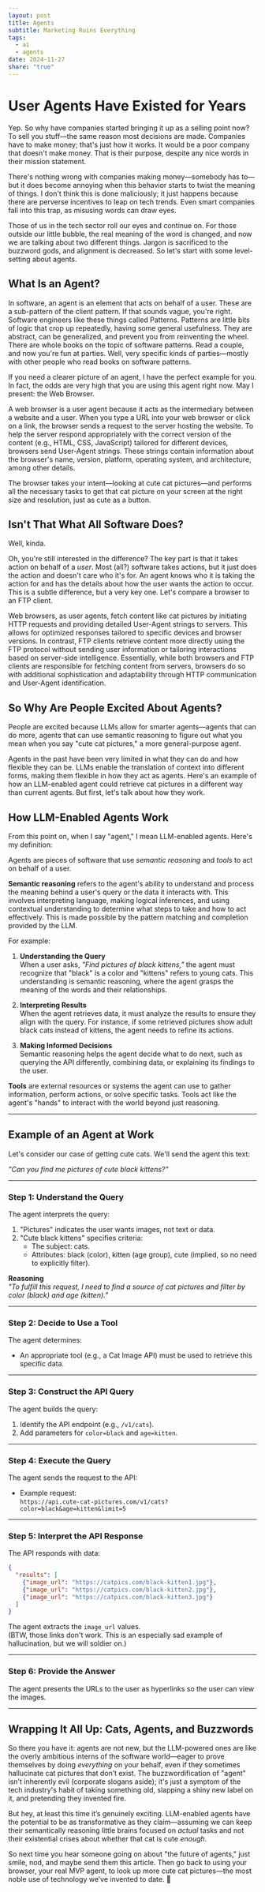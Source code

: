 ```yaml
---
layout: post
title: Agents
subtitle: Marketing Ruins Everything
tags:
  - ai
  - agents
date: 2024-11-27
share: "true"
---
```

# User Agents Have Existed for Years

Yep. So why have companies started bringing it up as a selling point now? To sell you stuff—the same reason most decisions are made. Companies have to make money; that's just how it works. It would be a poor company that doesn't make money. That is their purpose, despite any nice words in their mission statement.

There's nothing wrong with companies making money—somebody has to—but it does become annoying when this behavior starts to twist the meaning of things. I don't think this is done maliciously; it just happens because there are perverse incentives to leap on tech trends. Even smart companies fall into this trap, as misusing words can draw eyes.

Those of us in the tech sector roll our eyes and continue on. For those outside our little bubble, the real meaning of the word is changed, and now we are talking about two different things. Jargon is sacrificed to the buzzword gods, and alignment is decreased. So let's start with some level-setting about agents.

## What Is an Agent?

In software, an agent is an element that acts on behalf of a user. These are a sub-pattern of the client pattern. If that sounds vague, you're right. Software engineers like these things called Patterns. Patterns are little bits of logic that crop up repeatedly, having some general usefulness. They are abstract, can be generalized, and prevent you from reinventing the wheel. There are whole books on the topic of software patterns. Read a couple, and now you're fun at parties. Well, very specific kinds of parties—mostly with other people who read books on software patterns.

If you need a clearer picture of an agent, I have the perfect example for you. In fact, the odds are very high that you are using this agent right now. May I present: the Web Browser.

A web browser is a user agent because it acts as the intermediary between a website and a user. When you type a URL into your web browser or click on a link, the browser sends a request to the server hosting the website. To help the server respond appropriately with the correct version of the content (e.g., HTML, CSS, JavaScript) tailored for different devices, browsers send User-Agent strings. These strings contain information about the browser's name, version, platform, operating system, and architecture, among other details.

The browser takes your intent—looking at cute cat pictures—and performs all the necessary tasks to get that cat picture on your screen at the right size and resolution, just as cute as a button.

## Isn't That What All Software Does?

Well, kinda.

Oh, you're still interested in the difference? The key part is that it takes action on behalf of a _user_. Most (all?) software takes actions, but it just does the action and doesn't care who it's for. An agent knows who it is taking the action for and has the details about how the user wants the action to occur. This is a subtle difference, but a very key one. Let's compare a browser to an FTP client.

Web browsers, as user agents, fetch content like cat pictures by initiating HTTP requests and providing detailed User-Agent strings to servers. This allows for optimized responses tailored to specific devices and browser versions. In contrast, FTP clients retrieve content more directly using the FTP protocol without sending user information or tailoring interactions based on server-side intelligence. Essentially, while both browsers and FTP clients are responsible for fetching content from servers, browsers do so with additional sophistication and adaptability through HTTP communication and User-Agent identification.

## So Why Are People Excited About Agents?

People are excited because LLMs allow for smarter agents—agents that can do more, agents that can use semantic reasoning to figure out what you mean when you say "cute cat pictures," a more general-purpose agent.

Agents in the past have been very limited in what they can do and how flexible they can be. LLMs enable the translation of context into different forms, making them flexible in how they act as agents. Here's an example of how an LLM-enabled agent could retrieve cat pictures in a different way than current agents. But first, let's talk about how they work.

## How LLM-Enabled Agents Work

From this point on, when I say "agent," I mean LLM-enabled agents. Here's my definition:

Agents are pieces of software that use _semantic reasoning_ and _tools_ to act on behalf of a user.

**Semantic reasoning** refers to the agent's ability to understand and process the meaning behind a user's query or the data it interacts with. This involves interpreting language, making logical inferences, and using contextual understanding to determine what steps to take and how to act effectively. This is made possible by the pattern matching and completion provided by the LLM.

For example:

1. **Understanding the Query**  
    When a user asks, _"Find pictures of black kittens,"_ the agent must recognize that "black" is a color and "kittens" refers to young cats. This understanding is semantic reasoning, where the agent grasps the meaning of the words and their relationships.
    
2. **Interpreting Results**  
    When the agent retrieves data, it must analyze the results to ensure they align with the query. For instance, if some retrieved pictures show adult black cats instead of kittens, the agent needs to refine its actions.
    
3. **Making Informed Decisions**  
    Semantic reasoning helps the agent decide what to do next, such as querying the API differently, combining data, or explaining its findings to the user.
    

**Tools** are external resources or systems the agent can use to gather information, perform actions, or solve specific tasks. Tools act like the agent's "hands" to interact with the world beyond just reasoning.

---

## Example of an Agent at Work

Let's consider our case of getting cute cats. We'll send the agent this text:

_"Can you find me pictures of cute black kittens?"_

---

### **Step 1: Understand the Query**

The agent interprets the query:

1. "Pictures" indicates the user wants images, not text or data.
2. "Cute black kittens" specifies criteria:
    - The subject: cats.
    - Attributes: black (color), kitten (age group), cute (implied, so no need to explicitly filter).

**Reasoning**  
_"To fulfill this request, I need to find a source of cat pictures and filter by color (black) and age (kitten)."_

---

### **Step 2: Decide to Use a Tool**

The agent determines:

- An appropriate tool (e.g., a Cat Image API) must be used to retrieve this specific data.

---

### **Step 3: Construct the API Query**

The agent builds the query:

1. Identify the API endpoint (e.g., `/v1/cats`).
2. Add parameters for `color=black` and `age=kitten`.

---

### **Step 4: Execute the Query**

The agent sends the request to the API:

- Example request:  
    `https://api.cute-cat-pictures.com/v1/cats?color=black&age=kitten&limit=5`

---

### **Step 5: Interpret the API Response**

The API responds with data:

```json
{
  "results": [
    {"image_url": "https://catpics.com/black-kitten1.jpg"},
    {"image_url": "https://catpics.com/black-kitten2.jpg"},
    {"image_url": "https://catpics.com/black-kitten3.jpg"}
  ]
}
```

The agent extracts the `image_url` values.  
(BTW, those links don't work. This is an especially sad example of hallucination, but we will soldier on.)

---

### **Step 6: Provide the Answer**

The agent presents the URLs to the user as hyperlinks so the user can view the images.

---

## Wrapping It All Up: Cats, Agents, and Buzzwords

So there you have it: agents are not new, but the LLM-powered ones are like the overly ambitious interns of the software world—eager to prove themselves by doing _everything_ on your behalf, even if they sometimes hallucinate cat pictures that don’t exist. The buzzwordification of "agent" isn't inherently evil (corporate slogans aside); it's just a symptom of the tech industry's habit of taking something old, slapping a shiny new label on it, and pretending they invented fire.

But hey, at least this time it’s genuinely exciting. LLM-enabled agents have the potential to be as transformative as they claim—assuming we can keep their semantically reasoning little brains focused on _actual_ tasks and not their existential crises about whether that cat is cute _enough_.

So next time you hear someone going on about "the future of agents," just smile, nod, and maybe send them this article. Then go back to using your browser, your real MVP agent, to look up more cute cat pictures—the most noble use of technology we’ve invented to date. 🐾